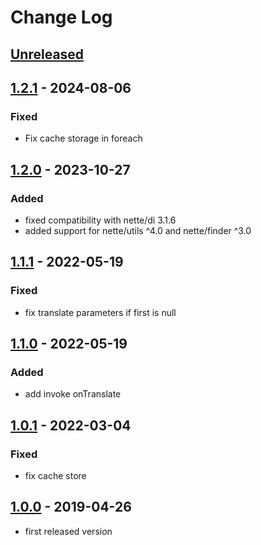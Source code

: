 # Change Log

## [Unreleased]

## [1.2.1] - 2024-08-06
### Fixed
- Fix cache storage in foreach

## [1.2.0] - 2023-10-27
### Added
- fixed compatibility with nette/di 3.1.6
- added support for nette/utils ^4.0 and nette/finder ^3.0

## [1.1.1] - 2022-05-19
### Fixed
- fix translate parameters if first is null

## [1.1.0] - 2022-05-19
### Added
- add invoke onTranslate

## [1.0.1] - 2022-03-04
### Fixed
- fix cache store

## [1.0.0] - 2019-04-26
- first released version

[Unreleased]: https://github.com/efabrica-team/translatte/compare/1.2.1...master
[1.2.1]: https://github.com/efabrica-team/translatte/compare/1.2.0...1.2.1
[1.2.0]: https://github.com/efabrica-team/translatte/compare/1.1.1...1.2.0
[1.1.1]: https://github.com/efabrica-team/translatte/compare/1.1.0...1.1.1
[1.1.0]: https://github.com/efabrica-team/translatte/compare/1.0.1...1.1.0
[1.0.1]: https://github.com/efabrica-team/translatte/compare/1.0.0...1.0.1
[1.0.0]: https://github.com/efabrica-team/translatte/compare/fc25eea480a9bf9d73361d1eba0d755480486694...1.0.0
